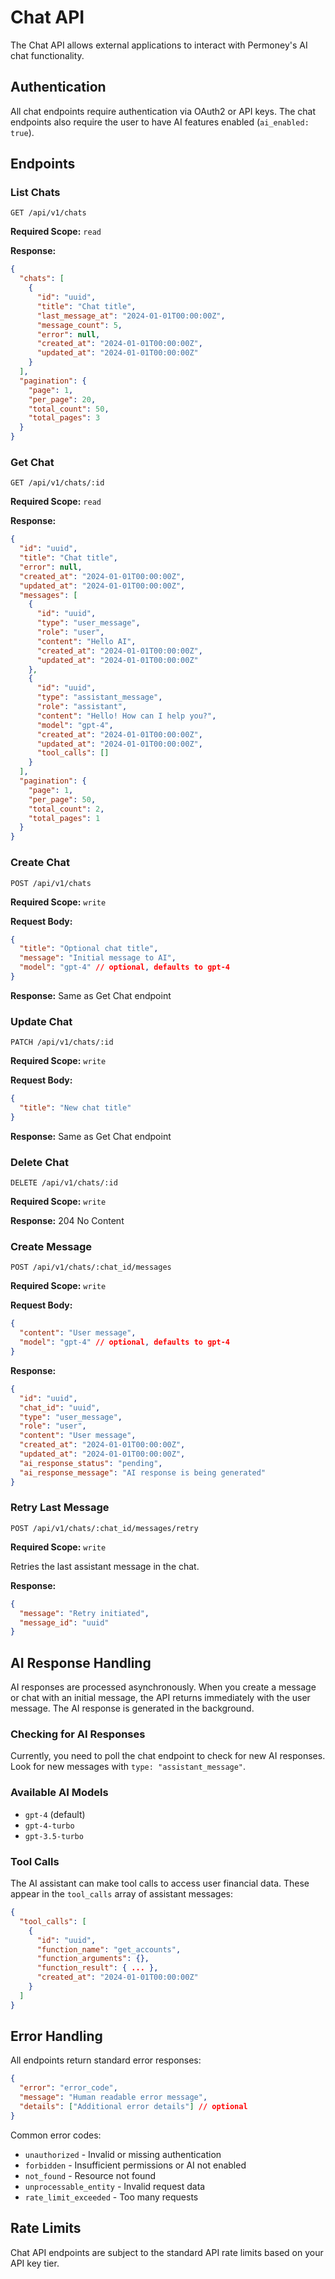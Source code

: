 # Chat API

The Chat API allows external applications to interact with Permoney's AI chat functionality.

## Authentication

All chat endpoints require authentication via OAuth2 or API keys. The chat endpoints also require the user to have AI features enabled (`ai_enabled: true`).

## Endpoints

### List Chats
```
GET /api/v1/chats
```

**Required Scope:** `read`

**Response:**
```json
{
  "chats": [
    {
      "id": "uuid",
      "title": "Chat title",
      "last_message_at": "2024-01-01T00:00:00Z",
      "message_count": 5,
      "error": null,
      "created_at": "2024-01-01T00:00:00Z",
      "updated_at": "2024-01-01T00:00:00Z"
    }
  ],
  "pagination": {
    "page": 1,
    "per_page": 20,
    "total_count": 50,
    "total_pages": 3
  }
}
```

### Get Chat
```
GET /api/v1/chats/:id
```

**Required Scope:** `read`

**Response:**
```json
{
  "id": "uuid",
  "title": "Chat title",
  "error": null,
  "created_at": "2024-01-01T00:00:00Z",
  "updated_at": "2024-01-01T00:00:00Z",
  "messages": [
    {
      "id": "uuid",
      "type": "user_message",
      "role": "user",
      "content": "Hello AI",
      "created_at": "2024-01-01T00:00:00Z",
      "updated_at": "2024-01-01T00:00:00Z"
    },
    {
      "id": "uuid",
      "type": "assistant_message",
      "role": "assistant",
      "content": "Hello! How can I help you?",
      "model": "gpt-4",
      "created_at": "2024-01-01T00:00:00Z",
      "updated_at": "2024-01-01T00:00:00Z",
      "tool_calls": []
    }
  ],
  "pagination": {
    "page": 1,
    "per_page": 50,
    "total_count": 2,
    "total_pages": 1
  }
}
```

### Create Chat
```
POST /api/v1/chats
```

**Required Scope:** `write`

**Request Body:**
```json
{
  "title": "Optional chat title",
  "message": "Initial message to AI",
  "model": "gpt-4" // optional, defaults to gpt-4
}
```

**Response:** Same as Get Chat endpoint

### Update Chat
```
PATCH /api/v1/chats/:id
```

**Required Scope:** `write`

**Request Body:**
```json
{
  "title": "New chat title"
}
```

**Response:** Same as Get Chat endpoint

### Delete Chat
```
DELETE /api/v1/chats/:id
```

**Required Scope:** `write`

**Response:** 204 No Content

### Create Message
```
POST /api/v1/chats/:chat_id/messages
```

**Required Scope:** `write`

**Request Body:**
```json
{
  "content": "User message",
  "model": "gpt-4" // optional, defaults to gpt-4
}
```

**Response:**
```json
{
  "id": "uuid",
  "chat_id": "uuid",
  "type": "user_message",
  "role": "user",
  "content": "User message",
  "created_at": "2024-01-01T00:00:00Z",
  "updated_at": "2024-01-01T00:00:00Z",
  "ai_response_status": "pending",
  "ai_response_message": "AI response is being generated"
}
```

### Retry Last Message
```
POST /api/v1/chats/:chat_id/messages/retry
```

**Required Scope:** `write`

Retries the last assistant message in the chat.

**Response:**
```json
{
  "message": "Retry initiated",
  "message_id": "uuid"
}
```

## AI Response Handling

AI responses are processed asynchronously. When you create a message or chat with an initial message, the API returns immediately with the user message. The AI response is generated in the background.

### Checking for AI Responses

Currently, you need to poll the chat endpoint to check for new AI responses. Look for new messages with `type: "assistant_message"`.

### Available AI Models

- `gpt-4` (default)
- `gpt-4-turbo`
- `gpt-3.5-turbo`

### Tool Calls

The AI assistant can make tool calls to access user financial data. These appear in the `tool_calls` array of assistant messages:

```json
{
  "tool_calls": [
    {
      "id": "uuid",
      "function_name": "get_accounts",
      "function_arguments": {},
      "function_result": { ... },
      "created_at": "2024-01-01T00:00:00Z"
    }
  ]
}
```

## Error Handling

All endpoints return standard error responses:

```json
{
  "error": "error_code",
  "message": "Human readable error message",
  "details": ["Additional error details"] // optional
}
```

Common error codes:
- `unauthorized` - Invalid or missing authentication
- `forbidden` - Insufficient permissions or AI not enabled
- `not_found` - Resource not found
- `unprocessable_entity` - Invalid request data
- `rate_limit_exceeded` - Too many requests

## Rate Limits

Chat API endpoints are subject to the standard API rate limits based on your API key tier.